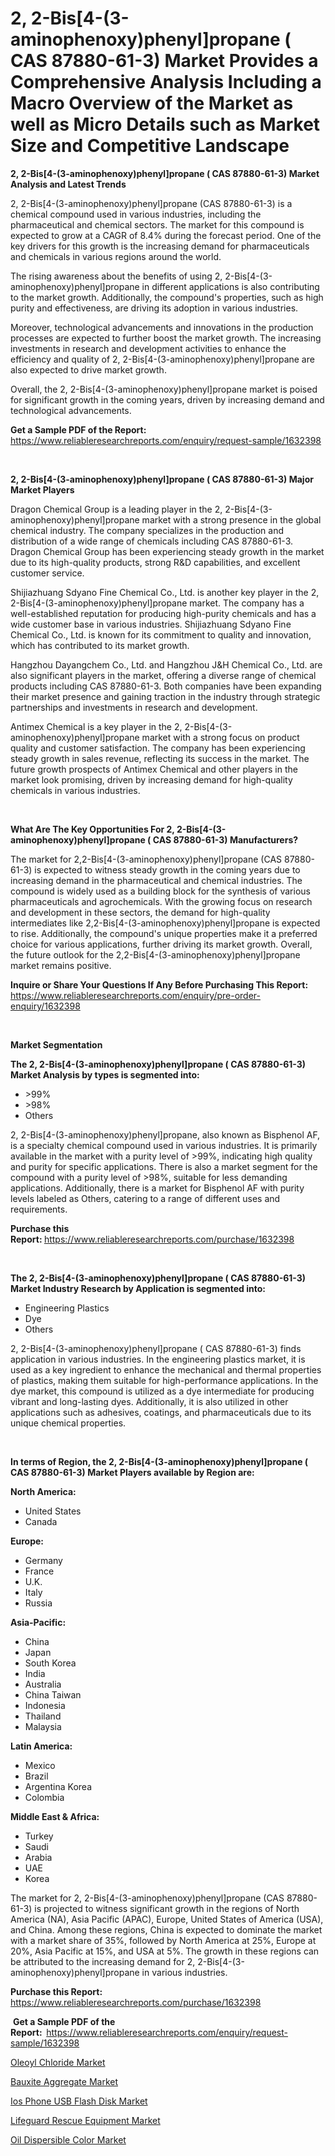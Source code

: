 <p><h1>2, 2-Bis[4-(3-aminophenoxy)phenyl]propane ( CAS 87880-61-3) Market Provides a Comprehensive Analysis Including a Macro Overview of the Market as well as Micro Details such as Market Size and Competitive Landscape</h1></p><p><strong>2, 2-Bis[4-(3-aminophenoxy)phenyl]propane ( CAS 87880-61-3) Market Analysis and Latest Trends</strong></p>
<p><p>2, 2-Bis[4-(3-aminophenoxy)phenyl]propane (CAS 87880-61-3) is a chemical compound used in various industries, including the pharmaceutical and chemical sectors. The market for this compound is expected to grow at a CAGR of 8.4% during the forecast period. One of the key drivers for this growth is the increasing demand for pharmaceuticals and chemicals in various regions around the world.</p><p>The rising awareness about the benefits of using 2, 2-Bis[4-(3-aminophenoxy)phenyl]propane in different applications is also contributing to the market growth. Additionally, the compound's properties, such as high purity and effectiveness, are driving its adoption in various industries. </p><p>Moreover, technological advancements and innovations in the production processes are expected to further boost the market growth. The increasing investments in research and development activities to enhance the efficiency and quality of 2, 2-Bis[4-(3-aminophenoxy)phenyl]propane are also expected to drive market growth.</p><p>Overall, the 2, 2-Bis[4-(3-aminophenoxy)phenyl]propane market is poised for significant growth in the coming years, driven by increasing demand and technological advancements.</p></p>
<p><strong>Get a Sample PDF of the Report:&nbsp;</strong> <a href="https://www.reliableresearchreports.com/enquiry/request-sample/1632398">https://www.reliableresearchreports.com/enquiry/request-sample/1632398</a></p>
<p>&nbsp;</p>
<p><strong>2, 2-Bis[4-(3-aminophenoxy)phenyl]propane ( CAS 87880-61-3) Major Market Players</strong></p>
<p><p>Dragon Chemical Group is a leading player in the 2, 2-Bis[4-(3-aminophenoxy)phenyl]propane market with a strong presence in the global chemical industry. The company specializes in the production and distribution of a wide range of chemicals including CAS 87880-61-3. Dragon Chemical Group has been experiencing steady growth in the market due to its high-quality products, strong R&D capabilities, and excellent customer service.</p><p>Shijiazhuang Sdyano Fine Chemical Co., Ltd. is another key player in the 2, 2-Bis[4-(3-aminophenoxy)phenyl]propane market. The company has a well-established reputation for producing high-purity chemicals and has a wide customer base in various industries. Shijiazhuang Sdyano Fine Chemical Co., Ltd. is known for its commitment to quality and innovation, which has contributed to its market growth.</p><p>Hangzhou Dayangchem Co., Ltd. and Hangzhou J&H Chemical Co., Ltd. are also significant players in the market, offering a diverse range of chemical products including CAS 87880-61-3. Both companies have been expanding their market presence and gaining traction in the industry through strategic partnerships and investments in research and development.</p><p>Antimex Chemical is a key player in the 2, 2-Bis[4-(3-aminophenoxy)phenyl]propane market with a strong focus on product quality and customer satisfaction. The company has been experiencing steady growth in sales revenue, reflecting its success in the market. The future growth prospects of Antimex Chemical and other players in the market look promising, driven by increasing demand for high-quality chemicals in various industries.</p></p>
<p>&nbsp;</p>
<p><strong>What Are The Key Opportunities For 2, 2-Bis[4-(3-aminophenoxy)phenyl]propane ( CAS 87880-61-3) Manufacturers?</strong></p>
<p><p>The market for 2,2-Bis[4-(3-aminophenoxy)phenyl]propane (CAS 87880-61-3) is expected to witness steady growth in the coming years due to increasing demand in the pharmaceutical and chemical industries. The compound is widely used as a building block for the synthesis of various pharmaceuticals and agrochemicals. With the growing focus on research and development in these sectors, the demand for high-quality intermediates like 2,2-Bis[4-(3-aminophenoxy)phenyl]propane is expected to rise. Additionally, the compound's unique properties make it a preferred choice for various applications, further driving its market growth. Overall, the future outlook for the 2,2-Bis[4-(3-aminophenoxy)phenyl]propane market remains positive.</p></p>
<p><strong>Inquire or Share Your Questions If Any Before Purchasing This Report:</strong> <a href="https://www.reliableresearchreports.com/enquiry/pre-order-enquiry/1632398">https://www.reliableresearchreports.com/enquiry/pre-order-enquiry/1632398</a></p>
<p>&nbsp;</p>
<p><strong>Market Segmentation</strong></p>
<p><strong>The 2, 2-Bis[4-(3-aminophenoxy)phenyl]propane ( CAS 87880-61-3) Market Analysis by types is segmented into:</strong></p>
<p><ul><li>>99%</li><li>>98%</li><li>Others</li></ul></p>
<p><p>2, 2-Bis[4-(3-aminophenoxy)phenyl]propane, also known as Bisphenol AF, is a specialty chemical compound used in various industries. It is primarily available in the market with a purity level of >99%, indicating high quality and purity for specific applications. There is also a market segment for the compound with a purity level of >98%, suitable for less demanding applications. Additionally, there is a market for Bisphenol AF with purity levels labeled as Others, catering to a range of different uses and requirements.</p></p>
<p><strong>Purchase this Report:&nbsp;</strong><a href="https://www.reliableresearchreports.com/purchase/1632398">https://www.reliableresearchreports.com/purchase/1632398</a></p>
<p>&nbsp;</p>
<p><strong>The 2, 2-Bis[4-(3-aminophenoxy)phenyl]propane ( CAS 87880-61-3) Market Industry Research by Application is segmented into:</strong></p>
<p><ul><li>Engineering Plastics</li><li>Dye</li><li>Others</li></ul></p>
<p><p>2, 2-Bis[4-(3-aminophenoxy)phenyl]propane ( CAS 87880-61-3) finds application in various industries. In the engineering plastics market, it is used as a key ingredient to enhance the mechanical and thermal properties of plastics, making them suitable for high-performance applications. In the dye market, this compound is utilized as a dye intermediate for producing vibrant and long-lasting dyes. Additionally, it is also utilized in other applications such as adhesives, coatings, and pharmaceuticals due to its unique chemical properties.</p></p>
<p>&nbsp;</p>
<p><strong>In terms of Region, the 2, 2-Bis[4-(3-aminophenoxy)phenyl]propane ( CAS 87880-61-3) Market Players available by Region are:</strong></p>
<p>
    <p> <strong> North America: </strong>
        <ul>
            <li>United States</li>
            <li>Canada</li>
        </ul>
        </p> 
    <p> <strong> Europe: </strong>
        <ul>
            <li>Germany</li>
            <li>France</li>
            <li>U.K.</li>
            <li>Italy</li>
            <li>Russia</li>
        </ul>
        </p> 
    <p> <strong> Asia-Pacific: </strong>
        <ul>
            <li>China</li>
            <li>Japan</li>
            <li>South Korea</li>
            <li>India</li>
            <li>Australia</li>
            <li>China Taiwan</li>
            <li>Indonesia</li>
            <li>Thailand</li>
            <li>Malaysia</li>
        </ul>
        </p> 
    <p> <strong> Latin America: </strong>
        <ul>
            <li>Mexico</li>
            <li>Brazil</li>
            <li>Argentina Korea</li>
            <li>Colombia</li>
        </ul>
        </p> 
    <p> <strong> Middle East & Africa: </strong>
        <ul>
            <li>Turkey</li>
            <li>Saudi</li>
            <li>Arabia</li>
            <li>UAE</li>
            <li>Korea</li>
        </ul>
    </p>
    </p>
<p><p>The market for 2, 2-Bis[4-(3-aminophenoxy)phenyl]propane (CAS 87880-61-3) is projected to witness significant growth in the regions of North America (NA), Asia Pacific (APAC), Europe, United States of America (USA), and China. Among these regions, China is expected to dominate the market with a market share of 35%, followed by North America at 25%, Europe at 20%, Asia Pacific at 15%, and USA at 5%. The growth in these regions can be attributed to the increasing demand for 2, 2-Bis[4-(3-aminophenoxy)phenyl]propane in various industries.</p></p>
<p><strong>Purchase this Report: </strong><a href="https://www.reliableresearchreports.com/purchase/1632398">https://www.reliableresearchreports.com/purchase/1632398</a></p>
<p>&nbsp;<strong>Get a Sample PDF of the Report:&nbsp;&nbsp;</strong><a href="https://www.reliableresearchreports.com/enquiry/request-sample/1632398">https://www.reliableresearchreports.com/enquiry/request-sample/1632398</a></p>
<p><strong></strong></p>
<p><p><a href="https://view.publitas.com/reportprime-1/oleoyl-chloride-market-size-reflecting-a-forecast-till-2031-market-by-type-by-application-and-by-geography/">Oleoyl Chloride Market</a></p><p><a href="https://lydian-appliance-61d.notion.site/Bauxite-Aggregate-Market-Size-Global-Industry-Overview-Market-Segmentation-and-Forecast-2024-to-2-948d8038be7f4540be13c750d02b7f2d">Bauxite Aggregate Market</a></p><p><a href="https://summer-dogwood-3e9.notion.site/Decoding-the-Ios-Phone-USB-Flash-Disk-Market-A-Deep-Dive-into-the-Latest-Market-Trends-Market-Segm-137a163003fe4c51b8f387a0ba6f58e5">Ios Phone USB Flash Disk Market</a></p><p><a href="https://view.publitas.com/reportprime-1/lifeguard-rescue-equipment-market-dynamics-2024-2031-also-about-its-market-trends-projections-and-opportunities/">Lifeguard Rescue Equipment Market</a></p><p><a href="https://forested-sushi-9b0.notion.site/Oil-Dispersible-Color-Market-Size-Share-Trends-Analysis-Report-By-Application-Regional-Outlook--de47d2d5c98244d8baa29e33c93bae75">Oil Dispersible Color Market</a></p></p>